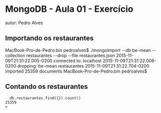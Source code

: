 # MongoDB - Aula 01 - Exercício
autor: Pedro Alves

## Importando os restaurantes

MacBook-Pro-de-Pedro:bin pedroalves$ ./mongoimport --db be-mean --collection restaurantes --drop --file restaurantes.json
2015-11-09T21:31:22.005-0200	connected to: localhost
2015-11-09T21:31:22.006-0200	dropping: be-mean.restaurantes
2015-11-09T21:31:22.704-0200	imported 25359 documents
MacBook-Pro-de-Pedro:bin pedroalves$ 

## Contando os restaurantes

      db.restaurantes.find({}).count()
	25359
	>